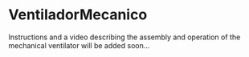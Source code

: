 # VentiladorMecanico

Instructions and a video describing the assembly and operation of the mechanical ventilator will be added soon...
